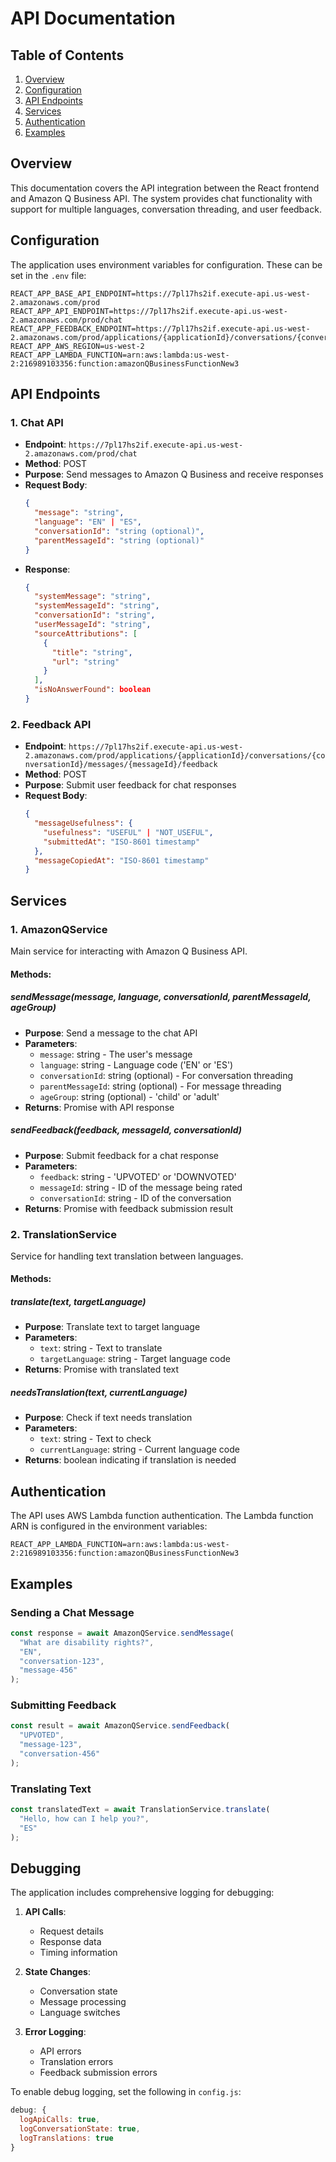 # API Documentation

## Table of Contents
1. [Overview](#overview)
2. [Configuration](#configuration)
3. [API Endpoints](#api-endpoints)
4. [Services](#services)
5. [Authentication](#authentication)
6. [Examples](#examples)

## Overview

This documentation covers the API integration between the React frontend and Amazon Q Business API. The system provides chat functionality with support for multiple languages, conversation threading, and user feedback.

## Configuration

The application uses environment variables for configuration. These can be set in the `.env` file:

```env
REACT_APP_BASE_API_ENDPOINT=https://7pl17hs2if.execute-api.us-west-2.amazonaws.com/prod
REACT_APP_API_ENDPOINT=https://7pl17hs2if.execute-api.us-west-2.amazonaws.com/prod/chat
REACT_APP_FEEDBACK_ENDPOINT=https://7pl17hs2if.execute-api.us-west-2.amazonaws.com/prod/applications/{applicationId}/conversations/{conversationId}/messages/{messageId}/feedback
REACT_APP_AWS_REGION=us-west-2
REACT_APP_LAMBDA_FUNCTION=arn:aws:lambda:us-west-2:216989103356:function:amazonQBusinessFunctionNew3
```

## API Endpoints

### 1. Chat API
- **Endpoint**: `https://7pl17hs2if.execute-api.us-west-2.amazonaws.com/prod/chat`
- **Method**: POST
- **Purpose**: Send messages to Amazon Q Business and receive responses
- **Request Body**:
  ```json
  {
    "message": "string",
    "language": "EN" | "ES",
    "conversationId": "string (optional)",
    "parentMessageId": "string (optional)"
  }
  ```
- **Response**:
  ```json
  {
    "systemMessage": "string",
    "systemMessageId": "string",
    "conversationId": "string",
    "userMessageId": "string",
    "sourceAttributions": [
      {
        "title": "string",
        "url": "string"
      }
    ],
    "isNoAnswerFound": boolean
  }
  ```

### 2. Feedback API
- **Endpoint**: `https://7pl17hs2if.execute-api.us-west-2.amazonaws.com/prod/applications/{applicationId}/conversations/{conversationId}/messages/{messageId}/feedback`
- **Method**: POST
- **Purpose**: Submit user feedback for chat responses
- **Request Body**:
  ```json
  {
    "messageUsefulness": {
      "usefulness": "USEFUL" | "NOT_USEFUL",
      "submittedAt": "ISO-8601 timestamp"
    },
    "messageCopiedAt": "ISO-8601 timestamp"
  }
  ```

## Services

### 1. AmazonQService
Main service for interacting with Amazon Q Business API.

#### Methods:

##### sendMessage(message, language, conversationId, parentMessageId, ageGroup)
- **Purpose**: Send a message to the chat API
- **Parameters**:
  - `message`: string - The user's message
  - `language`: string - Language code ('EN' or 'ES')
  - `conversationId`: string (optional) - For conversation threading
  - `parentMessageId`: string (optional) - For message threading
  - `ageGroup`: string (optional) - 'child' or 'adult'
- **Returns**: Promise with API response

##### sendFeedback(feedback, messageId, conversationId)
- **Purpose**: Submit feedback for a chat response
- **Parameters**:
  - `feedback`: string - 'UPVOTED' or 'DOWNVOTED'
  - `messageId`: string - ID of the message being rated
  - `conversationId`: string - ID of the conversation
- **Returns**: Promise with feedback submission result

### 2. TranslationService
Service for handling text translation between languages.

#### Methods:

##### translate(text, targetLanguage)
- **Purpose**: Translate text to target language
- **Parameters**:
  - `text`: string - Text to translate
  - `targetLanguage`: string - Target language code
- **Returns**: Promise with translated text

##### needsTranslation(text, currentLanguage)
- **Purpose**: Check if text needs translation
- **Parameters**:
  - `text`: string - Text to check
  - `currentLanguage`: string - Current language code
- **Returns**: boolean indicating if translation is needed

## Authentication

The API uses AWS Lambda function authentication. The Lambda function ARN is configured in the environment variables:
```
REACT_APP_LAMBDA_FUNCTION=arn:aws:lambda:us-west-2:216989103356:function:amazonQBusinessFunctionNew3
```

## Examples

### Sending a Chat Message
```javascript
const response = await AmazonQService.sendMessage(
  "What are disability rights?",
  "EN",
  "conversation-123",
  "message-456"
);
```

### Submitting Feedback
```javascript
const result = await AmazonQService.sendFeedback(
  "UPVOTED",
  "message-123",
  "conversation-456"
);
```

### Translating Text
```javascript
const translatedText = await TranslationService.translate(
  "Hello, how can I help you?",
  "ES"
);
```

## Debugging

The application includes comprehensive logging for debugging:

1. **API Calls**:
   - Request details
   - Response data
   - Timing information

2. **State Changes**:
   - Conversation state
   - Message processing
   - Language switches

3. **Error Logging**:
   - API errors
   - Translation errors
   - Feedback submission errors

To enable debug logging, set the following in `config.js`:
```javascript
debug: {
  logApiCalls: true,
  logConversationState: true,
  logTranslations: true
}
``` 